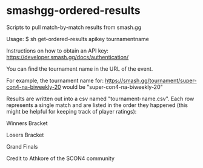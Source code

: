 # smashgg-ordered-results
Scripts to pull match-by-match results from smash.gg

Usage:
$ sh get-ordered-results apikey tournamentname 
  
Instructions on how to obtain an API key:
https://developer.smash.gg/docs/authentication/
  
You can find the tournament name in the URL of the event.

For example, the tournament name for: https://smash.gg/tournament/super-con4-na-biweekly-20 would be "super-con4-na-biweekly-20"
  
Results are written out into a csv named "tournament-name.csv". Each row represents a single match and are listed in the order they happened (this might be helpful for keeping track of player ratings):

Winners Bracket

Losers Bracket

Grand Finals

Credit to Athkore of the SCON4 community
